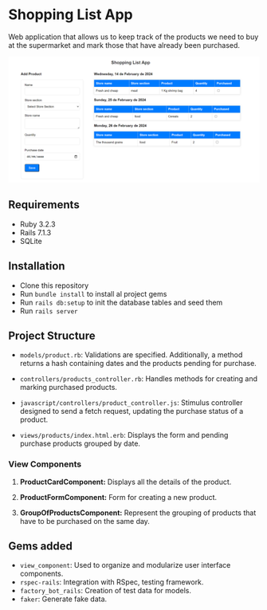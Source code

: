 # Shopping List App

Web application that allows us to keep track of the products we need to buy at the supermarket and mark those that have already been purchased.

![preview](public/preview.png)

## Requirements

* Ruby 3.2.3
* Rails 7.1.3
* SQLite


## Installation

* Clone this repository
* Run `bundle install` to install al project gems
* Run `rails db:setup` to init the database tables and seed them
* Run `rails server`

## Project Structure

*  `models/product.rb`: Validations are specified. Additionally, a method returns a hash containing dates and the products pending for purchase.

*  `controllers/products_controller.rb`: Handles methods for creating and marking purchased products.

*  `javascript/controllers/product_controller.js`:  Stimulus controller designed to send a fetch request, updating the purchase status of a product.

*  `views/products/index.html.erb`: Displays the form and pending purchase products grouped by date.


### View Components

1. **ProductCardComponent:** Displays all the details of the product.

2. **ProductFormComponent:** Form for creating a new product.

3. **GroupOfProductsComponent:** Represent the grouping of products that have to be purchased on the same day.

## Gems added

* `view_component`: Used to organize and modularize user interface components.
* `rspec-rails`:  Integration with RSpec, testing framework.
* `factory_bot_rails`:  Creation of test data for models.
* `faker`:  Generate fake data.
